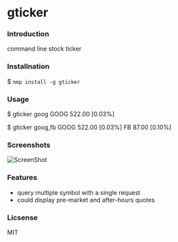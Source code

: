 gticker
=============


### Introduction
command line stock ticker

### Installnation
$ `nmp install -g gticker`


### Usage

$ gticker goog
GOOG 522.00 [0.03%]

$ gticker goog,fb
GOOG 522.00 [0.03%] FB 87.00 [0.10%]


### Screenshots
![ScreenShot](https://raw.github.com/chunghe/gticker/master/screenshot.png)

### Features
- query multiple symbol with a single request
- could display pre-market and after-hours quotes

### Licsense
MIT
